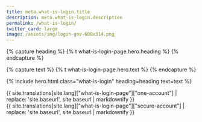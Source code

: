 ```yaml
---
title: meta.what-is-login.title
description: meta.what-is-login.description
permalink: /what-is-login/
twitter_card: large
image: /assets/img/login-gov-600x314.png
---
```


{% capture heading %}
{% t what-is-login-page.hero.heading %}
{% endcapture %}

{% capture text %}
{% t what-is-login-page.hero.text %}
{% endcapture %}

{% include hero.html class="what-is-login" heading=heading text=text %}

  <article class="container bg-white what-is-login">
    <div class="one-account">
      {{ site.translations[site.lang]["what-is-login-page"]["one-account"] | replace: 'site.baseurl', site.baseurl | markdownify }}
    </div>
    <div class="secure-account">
      {{ site.translations[site.lang]["what-is-login-page"]["secure-account"] | replace: 'site.baseurl', site.baseurl | markdownify }}
    </div>
  </article>
